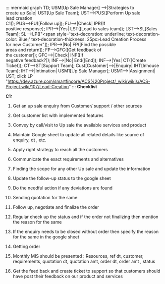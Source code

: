 ::: mermaid
 graph TD;
 USM[Up Sale Manager] -->|Strategies to <br>create up Sale| UST[Up Sale Team];
UST-->PUS([Perform Up sale <br>lead creation<br> C1]);
PUS-->FU([Follow up]);
FU-->|Check| IPR{If <br>positive response};
IPR-->|Yes| LST([Lead to sales team]);
LST-->SL[Sales Team];
SL-->LP(["<span style='text-decoration: underline; text-decoration-color: Blue;' text-decoration-thickness: 25px>Lead Creation Process <br>for new Customer</span>"]);
IPR-->|No| FP([Find the possible<br> areas and return]);
FP-->GFC([Get feedback of <br>the customer]);
GFC-->|Check| INF([If <br>negative feedback?]);
INF-->|No| End([End]);
INF-->|Yes| CT([Create Ticket]);
CT-->ST[Support Team];
Cust[Customer]-->|Enquiry| IHT[Inhouse Team];
IHT-->|Intimation| USM1[Up Sale Manager];
USM1-->|Assignment| UST;
click LP
"https://dev.azure.com/smartfincore/ACS%20Project/_wiki/wikis/ACS-Project.wiki/107/Lead-Creation"
:::
**Checklist**

**C1:**

1. Get an up sale enquiry  from Customer/ support / other sources

2. Get customer list with implemented features

3. Convey by call/visit to Up sale the available services and product

4. Maintain Google sheet to update all related details like source of enquiry, dt , etc.

5. Apply right strategy to reach all the customers

6. Communicate the exact requirements and alternatives

7. Finding the scope for any other Up sale and update the information

8. Update the follow-up status to the google sheet

9. Do the needful action if any deviations are found

10. Sending quotation for the same

11. Follow up, negotiate and finalize the order

12. Regular check up the status and if the order not finalizing then mention the reason for the same

13. If the enquiry needs to be closed without order then specify the reason for the same  in the google sheet

14. Getting order

15. Monthly MIS  should be presented :
        Resources, ref dt, customer, requirements, quotation dt, quotation amt, order dt, order amt , status

16. Get the feed back and create ticket to support so that customers should have post their feedback on our product and services 
